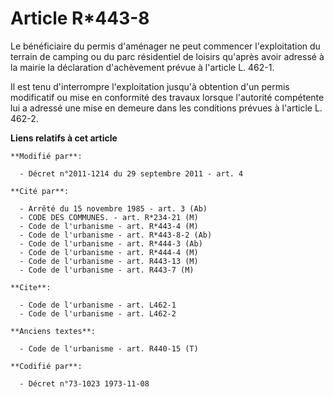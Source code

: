 # Article R*443-8

Le bénéficiaire du permis d'aménager ne peut commencer l'exploitation du terrain de camping ou du parc résidentiel de loisirs
qu'après avoir adressé à la mairie la déclaration d'achèvement prévue à l'article L. 462-1. 

Il est tenu d'interrompre l'exploitation jusqu'à obtention d'un permis modificatif ou mise en conformité des travaux lorsque
l'autorité compétente lui a adressé une mise en demeure dans les conditions prévues à l'article L. 462-2.

**Liens relatifs à cet article**

	**Modifié par**:

	  - Décret n°2011-1214 du 29 septembre 2011 - art. 4

	**Cité par**:

	  - Arrêté du 15 novembre 1985 - art. 3 (Ab)
	  - CODE DES COMMUNES. - art. R*234-21 (M)
	  - Code de l'urbanisme - art. R*443-4 (M)
	  - Code de l'urbanisme - art. R*443-8-2 (Ab)
	  - Code de l'urbanisme - art. R*444-3 (Ab)
	  - Code de l'urbanisme - art. R*444-4 (M)
	  - Code de l'urbanisme - art. R443-13 (M)
	  - Code de l'urbanisme - art. R443-7 (M)

	**Cite**:

	  - Code de l'urbanisme - art. L462-1
	  - Code de l'urbanisme - art. L462-2

	**Anciens textes**:

	  - Code de l'urbanisme - art. R440-15 (T)

	**Codifié par**:

	  - Décret n°73-1023 1973-11-08
